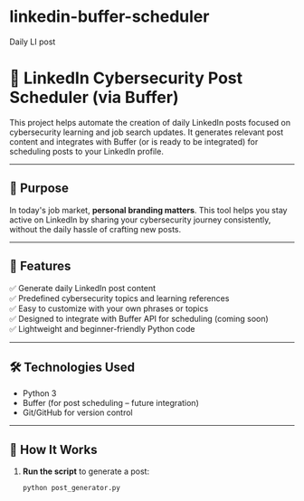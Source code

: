 # linkedin-buffer-scheduler
Daily LI post
# 💼 LinkedIn Cybersecurity Post Scheduler (via Buffer)

This project helps automate the creation of daily LinkedIn posts focused on cybersecurity learning and job search updates. It generates relevant post content and integrates with Buffer (or is ready to be integrated) for scheduling posts to your LinkedIn profile.

---

## 📌 Purpose

In today's job market, **personal branding matters**. This tool helps you stay active on LinkedIn by sharing your cybersecurity journey consistently, without the daily hassle of crafting new posts.

---

## 🚀 Features

✅ Generate daily LinkedIn post content  
✅ Predefined cybersecurity topics and learning references  
✅ Easy to customize with your own phrases or topics  
✅ Designed to integrate with Buffer API for scheduling (coming soon)  
✅ Lightweight and beginner-friendly Python code

---

## 🛠️ Technologies Used

- Python 3
- Buffer (for post scheduling – future integration)
- Git/GitHub for version control

---

## 🧠 How It Works

1. **Run the script** to generate a post:
   ```bash
   python post_generator.py
